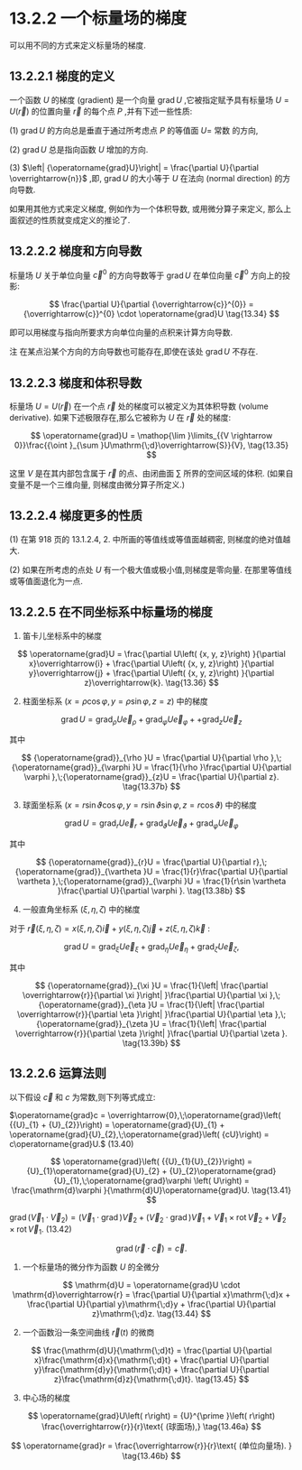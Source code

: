 # 13.2.2 一个标量场的梯度

可以用不同的方式来定义标量场的梯度.

## 13.2.2.1 梯度的定义

一个函数 $U$ 的梯度 (gradient) 是一个向量 $\operatorname{grad}U$ ,它被指定赋予具有标量场 $U = U\left( \overrightarrow{r}\right)$ 的位置向量 $\overrightarrow{r}$ 的每个点 $P$ ,并有下述一些性质:

(1) $\operatorname{grad}U$ 的方向总是垂直于通过所考虑点 $P$ 的等值面 $U =$ 常数 的方向,

(2) $\operatorname{grad}U$ 总是指向函数 $U$ 增加的方向.

(3) $\left| {\operatorname{grad}U}\right|  = \frac{\partial U}{\partial \overrightarrow{n}}$ ,即, $\operatorname{grad}U$ 的大小等于 $U$ 在法向 (normal direction) 的方向导数.

如果用其他方式来定义梯度, 例如作为一个体积导数, 或用微分算子来定义, 那么上面叙述的性质就变成定义的推论了.

## 13.2.2.2 梯度和方向导数

标量场 $U$ 关于单位向量 ${\overrightarrow{c}}^{0}$ 的方向导数等于 $\operatorname{grad}U$ 在单位向量 ${\overrightarrow{c}}^{0}$ 方向上的投影:

$$
\frac{\partial U}{\partial {\overrightarrow{c}}^{0}} = {\overrightarrow{c}}^{0} \cdot  \operatorname{grad}U \tag{13.34}
$$

即可以用梯度与指向所要求方向单位向量的点积来计算方向导数.

注 在某点沿某个方向的方向导数也可能存在,即使在该处 $\operatorname{grad}U$ 不存在.

## 13.2.2.3 梯度和体积导数

标量场 $U = U\left( \overrightarrow{r}\right)$ 在一个点 $\overrightarrow{r}$ 处的梯度可以被定义为其体积导数 (volume derivative). 如果下述极限存在,那么它被称为 $U$ 在 $\overrightarrow{r}$ 处的梯度:

$$
\operatorname{grad}U = \mathop{\lim }\limits_{{V \rightarrow  0}}\frac{{\oint }_{\sum }U\mathrm{\;d}\overrightarrow{S}}{V}, \tag{13.35}
$$

这里 $V$ 是在其内部包含属于 $\overrightarrow{r}$ 的点、由闭曲面 $\sum$ 所界的空间区域的体积. (如果自变量不是一个三维向量, 则梯度由微分算子所定义.)

## 13.2.2.4 梯度更多的性质

(1) 在第 918 页的 13.1.2.4, 2. 中所画的等值线或等值面越稠密, 则梯度的绝对值越大.

(2) 如果在所考虑的点处 $U$ 有一个极大值或极小值,则梯度是零向量. 在那里等值线或等值面退化为一点.

## 13.2.2.5 在不同坐标系中标量场的梯度

1. 笛卡儿坐标系中的梯度

$$
\operatorname{grad}U = \frac{\partial U\left( {x, y, z}\right) }{\partial x}\overrightarrow{i} + \frac{\partial U\left( {x, y, z}\right) }{\partial y}\overrightarrow{j} + \frac{\partial U\left( {x, y, z}\right) }{\partial z}\overrightarrow{k}. \tag{13.36}
$$

2. 柱面坐标系 $\left( {x = \rho \cos \varphi , y = \rho \sin \varphi , z = z}\right)$ 中的梯度

$$
\operatorname{grad}U = {\operatorname{grad}}_{\rho }U{\overrightarrow{e}}_{\rho } + {\operatorname{grad}}_{\varphi }U{\overrightarrow{e}}_{\varphi } +  + {\operatorname{grad}}_{z}U{\overrightarrow{e}}_{z} \tag{13.37a}
$$

其中

$$
{\operatorname{grad}}_{\rho }U = \frac{\partial U}{\partial \rho },\;{\operatorname{grad}}_{\varphi }U = \frac{1}{\rho }\frac{\partial U}{\partial \varphi },\;{\operatorname{grad}}_{z}U = \frac{\partial U}{\partial z}. \tag{13.37b}
$$

3. 球面坐标系 $\left( {x = r\sin \vartheta \cos \varphi , y = r\sin \vartheta \sin \varphi , z = r\cos \vartheta }\right)$ 中的梯度

$$
\operatorname{grad}U = {\operatorname{grad}}_{r}U{\overrightarrow{e}}_{r} + {\operatorname{grad}}_{\vartheta }U{\overrightarrow{e}}_{\vartheta } + {\operatorname{grad}}_{\varphi }U{\overrightarrow{e}}_{\varphi } \tag{13.38a}
$$

其中

$$
{\operatorname{grad}}_{r}U = \frac{\partial U}{\partial r},\;{\operatorname{grad}}_{\vartheta }U = \frac{1}{r}\frac{\partial U}{\partial \vartheta },\;{\operatorname{grad}}_{\varphi }U = \frac{1}{r\sin \vartheta }\frac{\partial U}{\partial \varphi }. \tag{13.38b}
$$

4. 一般直角坐标系 $\left( {\xi ,\eta ,\zeta }\right)$ 中的梯度

对于 $\overrightarrow{r}\left( {\xi ,\eta ,\zeta }\right)  = x\left( {\xi ,\eta ,\zeta }\right) \overrightarrow{i} + y\left( {\xi ,\eta ,\zeta }\right) \overrightarrow{j} + z\left( {\xi ,\eta ,\zeta }\right) \overrightarrow{k}$ :

$$
\operatorname{grad}U = {\operatorname{grad}}_{\xi }U{\overrightarrow{e}}_{\xi } + {\operatorname{grad}}_{\eta }U{\overrightarrow{e}}_{\eta } + {\operatorname{grad}}_{\zeta }U{\overrightarrow{e}}_{\zeta }, \tag{13.39a}
$$

其中

$$
{\operatorname{grad}}_{\xi }U = \frac{1}{\left| \frac{\partial \overrightarrow{r}}{\partial \xi }\right| }\frac{\partial U}{\partial \xi },\;{\operatorname{grad}}_{\eta }U = \frac{1}{\left| \frac{\partial \overrightarrow{r}}{\partial \eta }\right| }\frac{\partial U}{\partial \eta },\;{\operatorname{grad}}_{\zeta }U = \frac{1}{\left| \frac{\partial \overrightarrow{r}}{\partial \zeta }\right| }\frac{\partial U}{\partial \zeta }. \tag{13.39b}
$$

## 13.2.2.6 运算法则

以下假设 $\overrightarrow{c}$ 和 $c$ 为常数,则下列等式成立:

$\operatorname{grad}c = \overrightarrow{0},\;\operatorname{grad}\left( {{U}_{1} + {U}_{2}}\right)  = \operatorname{grad}{U}_{1} + \operatorname{grad}{U}_{2},\;\operatorname{grad}\left( {cU}\right)  = c\operatorname{grad}U.$ (13.40)

$$
\operatorname{grad}\left( {{U}_{1}{U}_{2}}\right)  = {U}_{1}\operatorname{grad}{U}_{2} + {U}_{2}\operatorname{grad}{U}_{1},\;\operatorname{grad}\varphi \left( U\right)  = \frac{\mathrm{d}\varphi }{\mathrm{d}U}\operatorname{grad}U. \tag{13.41}
$$

$\operatorname{grad}\left( {{\overrightarrow{V}}_{1} \cdot  {\overrightarrow{V}}_{2}}\right)  = \left( {{\overrightarrow{V}}_{1} \cdot  \operatorname{grad}}\right) {\overrightarrow{V}}_{2} + \left( {{\overrightarrow{V}}_{2} \cdot  \operatorname{grad}}\right) {\overrightarrow{V}}_{1} + {\overrightarrow{V}}_{1} \times  \operatorname{rot}{\overrightarrow{V}}_{2} + {\overrightarrow{V}}_{2} \times  \operatorname{rot}{\overrightarrow{V}}_{1}.$ (13.42)

$$
\operatorname{grad}\left( {\overrightarrow{r} \cdot  \overrightarrow{c}}\right)  = \overrightarrow{c}. \tag{13.43}
$$

1. 一个标量场的微分作为函数 $U$ 的全微分

$$
\mathrm{d}U = \operatorname{grad}U \cdot  \mathrm{d}\overrightarrow{r} = \frac{\partial U}{\partial x}\mathrm{\;d}x + \frac{\partial U}{\partial y}\mathrm{\;d}y + \frac{\partial U}{\partial z}\mathrm{\;d}z. \tag{13.44}
$$

2. 一个函数沿一条空间曲线 $\overrightarrow{r}\left( t\right)$ 的微商

$$
\frac{\mathrm{d}U}{\mathrm{\;d}t} = \frac{\partial U}{\partial x}\frac{\mathrm{d}x}{\mathrm{\;d}t} + \frac{\partial U}{\partial y}\frac{\mathrm{d}y}{\mathrm{\;d}t} + \frac{\partial U}{\partial z}\frac{\mathrm{d}z}{\mathrm{\;d}t}. \tag{13.45}
$$

3. 中心场的梯度

$$
\operatorname{grad}U\left( r\right)  = {U}^{\prime }\left( r\right) \frac{\overrightarrow{r}}{r}\text{ (球面场),} \tag{13.46a}
$$

$$
\operatorname{grad}r = \frac{\overrightarrow{r}}{r}\text{ (单位向量场). } \tag{13.46b}
$$
